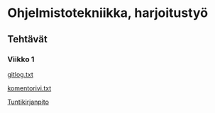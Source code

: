  # Ohjelmistotekniikka, harjoitustyö
 
 ## Tehtävät

 ### Viikko 1

 [gitlog.txt](https://github.com/BorisVer/ot-harjoitustyo/blob/master/laskarit/viikko1/gitlog.txt)
 
 [komentorivi.txt](https://github.com/BorisVer/ot-harjoitustyo/blob/master/laskarit/viikko1/komentorivi.txt)

[Tuntikirjanpito](https://github.com/BorisVer/ot-harjoitustyo/blob/master/dokumentaatio/tuntikirjanpito.md)
